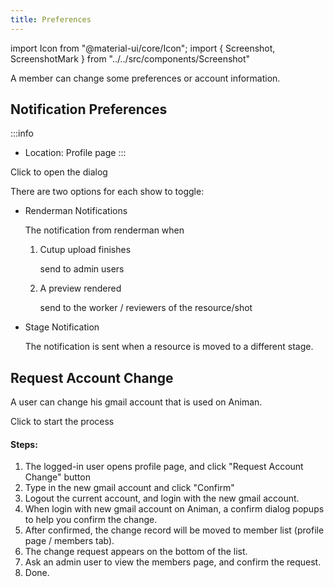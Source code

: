 ```yaml
---
title: Preferences
---
```

import Icon from "@material-ui/core/Icon";
import { Screenshot, ScreenshotMark } from "../../src/components/Screenshot"

A member can change some preferences or account information.

## Notification Preferences

:::info
- Location: Profile page
:::

<Screenshot image="/screenshot/profile_preferences.png">
    <ScreenshotMark x="14.5%" y="9.8%" width="26%" height="7%" textPosition="right" borderRadius="10px">
    Click to open the dialog
    </ScreenshotMark>
</Screenshot>

There are two options for each show to toggle:

- Renderman Notifications

  The notification from renderman when

  1. Cutup upload finishes

     send to admin users

  2. A preview rendered

     send to the worker / reviewers of the resource/shot

- Stage Notification

  The notification is sent when a resource is moved to a different stage.


## Request Account Change

A user can change his gmail account that is used on Animan.

<Screenshot image="/screenshot/profile_user.png">
    <ScreenshotMark x="78.5%" y="20%" width="22%" height="14%" textPosition="bottom" borderRadius="10px">
    Click to start the process
    </ScreenshotMark>
</Screenshot>

#### Steps:

1. The logged-in user opens profile page, and click "Request Account Change" button
2. Type in the new gmail account and click "Confirm"
3. Logout the current account, and login with the new gmail account.
4. When login with new gmail account on Animan, a confirm dialog popups to help you confirm the change.
5. After confirmed, the change record will be moved to member list (profile page / members tab).
6. The change request appears on the bottom of the list.
7. Ask an admin user to view the members page, and confirm the request.
8. Done.